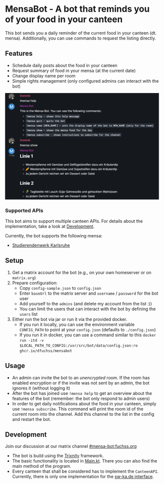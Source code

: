 # MensaBot - A bot that reminds you of your food in your canteen

This bot sends you a daily reminder of the current food in your canteen (dt. mensa).
Additionally, you can use commands to request the listing directly.

## Features

* Schedule daily posts about the food in your canteen
* Request summary of food in your mensa (at the current date)
* Change display name per room
* Simple rights management (only configured admins can interact with the bot)

![Functions](.docs/imgs/functions.png)

### Supported APIs
This bot aims to support multiple canteen APIs. For details about the implementation, take a look at [Development](#development).

Currently, the bot supports the following mensa:
* [Studierendenwerk Karlsruhe](https://www.sw-ka.de/en/hochschulgastronomie/speiseplan/)

## Setup

1. Get a matrix account for the bot (e.g., on your own homeserver or on `matrix.org`)
2. Prepare configuration:
    * Copy `config-sample.json` to `config.json`
    * Enter `baseUrl` to the matrix server and `username` / `password` for the bot user
    * Add yourself to the `admins` (and delete my account from the list :))
    * You can limit the users that can interact with the bot by defining the `users` list
3. Either run the bot via jar or run it via the provided docker.
    * If you run it locally, you can use the environment variable `CONFIG_PATH` to point at your `config.json` (defaults to `./config.json`)
    * If you run it in docker, you can use a command similar to this `docker run -itd -v $LOCAL_PATH_TO_CONFIG:/usr/src/bot/data/config.json:ro ghcr.io/dfuchss/mensabot`

## Usage

* An admin can invite the bot to an *unencrypted* room. If the room has enabled encryption or if the invite was not sent by an admin, the bot ignores it (without logging it)
* After the bot has joined use `!mensa help` to get an overview about the features of the bot (remember: the bot only respond to admin users)
* In order to get daily notifications about the food in your canteen, simply use `!mensa subscribe`. This command will print the room id of the current room into the channel. Add this channel to the
  list in the config and restart the bot.

## Development

Join our discussion at our matrix channel [#mensa-bot:fuchss.org](https://matrix.to/#/#mensa-bot:fuchss.org)

* The bot is build using the [Trixnity](https://trixnity.gitlab.io/trixnity/) framework.
* The basic functionality is located in [Main.kt](src/main/kotlin/org/fuchss/matrix/mensa/Main.kt). There you can also find the main method of the program.
* Every canteen that shall be considered has to implement the `CanteenAPI`. Currently, there is only one implementation for
  the [sw-ka.de interface](https://sw-ka.de).
